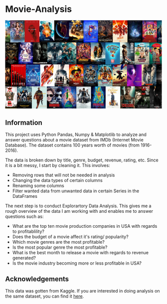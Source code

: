# Movie-Analysis

![alt text](image/poster.png "Movie Poster")

## Information
This project uses Python Pandas, Numpy & Matplotlib to analyze and answer questions about a movie dataset from IMDb (Internet Movie Database). The dataset contains 100 years worth of movies (from 1916-2016).

The data is broken down by title, genre, budget, revenue, rating, etc. Since it is a bit messy, I start by cleaning it. This involves:

* Removing rows that will not be needed in analysis
* Changing the data types of certain columns
* Renaming some columns
* Filter wanted data from unwanted data in certain Series in the DataFrames

The next step is to conduct Explorartory Data Analysis. This gives me a rough overview of the data I am working with and enables me to answer questions such as:

* What are the top ten movie production companies in USA with regards to profitablility?
* Does the budget of a movie affect it's rating/ popularity?
* Which movie genres are the most profitable? 
* Is the most popular genre the most profitable?
* What is the best month to release a movie with regards to revenue generated?
* Is the movie industry becoming more or less profitable in USA?

## Acknowledgements
This data was gotten from Kaggle. If you are interested in doing analysis on the same dataset, you can find it [here](https://www.kaggle.com/danielgrijalvas/movies).